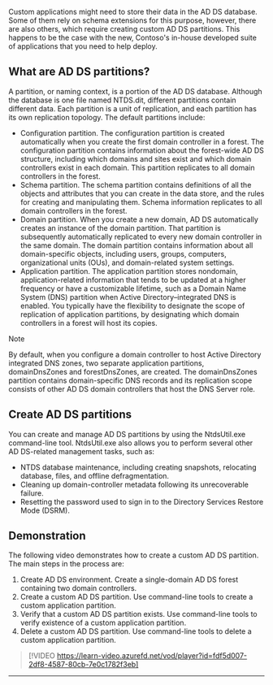 Custom applications might need to store their data in the AD DS database. Some of them rely on schema extensions for this purpose, however, there are also others, which require creating custom AD DS partitions. This happens to be the case with the new, Contoso's in-house developed suite of applications that you need to help deploy.

## What are AD DS partitions?

A partition, or naming context, is a portion of the AD DS database. Although the database is one file named NTDS.dit, different partitions contain different data. Each partition is a unit of replication, and each partition has its own replication topology. The default partitions include:

 -  Configuration partition. The configuration partition is created automatically when you create the first domain controller in a forest. The configuration partition contains information about the forest-wide AD DS structure, including which domains and sites exist and which domain controllers exist in each domain. This partition replicates to all domain controllers in the forest.
 -  Schema partition. The schema partition contains definitions of all the objects and attributes that you can create in the data store, and the rules for creating and manipulating them. Schema information replicates to all domain controllers in the forest.
 -  Domain partition. When you create a new domain, AD DS automatically creates an instance of the domain partition. That partition is subsequently automatically replicated to every new domain controller in the same domain. The domain partition contains information about all domain-specific objects, including users, groups, computers, organizational units (OUs), and domain-related system settings.
 -  Application partition. The application partition stores nondomain, application-related information that tends to be updated at a higher frequency or have a customizable lifetime, such as a Domain Name System (DNS) partition when Active Directory–integrated DNS is enabled. You typically have the flexibility to designate the scope of replication of application partitions, by designating which domain controllers in a forest will host its copies.

> [!NOTE]
> By default, when you configure a domain controller to host Active Directory integrated DNS zones, two separate application partitions, domainDnsZones and forestDnsZones, are created. The domainDnsZones partition contains domain-specific DNS records and its replication scope consists of other AD DS domain controllers that host the DNS Server role.

## Create AD DS partitions

You can create and manage AD DS partitions by using the NtdsUtil.exe command-line tool. NtdsUtil.exe also allows you to perform several other AD DS-related management tasks, such as:

 -  NTDS database maintenance, including creating snapshots, relocating database, files, and offline defragmentation.
 -  Cleaning up domain-controller metadata following its unrecoverable failure.
 -  Resetting the password used to sign in to the Directory Services Restore Mode (DSRM).

## Demonstration

The following video demonstrates how to create a custom AD DS partition. The main steps in the process are:

1.  Create AD DS environment. Create a single-domain AD DS forest containing two domain controllers.
2.  Create a custom AD DS partition. Use command-line tools to create a custom application partition.
3.  Verify that a custom AD DS partition exists. Use command-line tools to verify existence of a custom application partition.
4.  Delete a custom AD DS partition. Use command-line tools to delete a custom application partition.

> [!VIDEO https://learn-video.azurefd.net/vod/player?id=fdf5d007-2df8-4587-80cb-7e0c1782f3eb]

---

##

